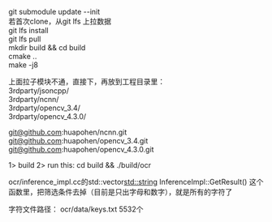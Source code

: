 git submodule update --init  
若首次clone，从git lfs 上拉数据  
git lfs install  
git lfs pull  
mkdir build && cd build  
cmake ..  
make -j8  


上面拉子模块不通，直接下，再放到工程目录里：  
3rdparty/jsoncpp/  
3rdparty/ncnn/  
3rdparty/opencv_3.4/  
3rdparty/opencv_4.3.0/  
  
  
git@github.com:huapohen/ncnn.git  
git@github.com:huapohen/opencv_3.4.git  
git@github.com:huapohen/opencv_4.3.0.git  


1> build
2> run this:  cd build && ./build/ocr  

ocr/inference_impl.cc的std::vector<std::string> InferenceImpl::GetResult() 这个函数里，把筛选条件去掉（目前是只出字母和数字），就是所有的字符了  

字符文件路径： ocr/data/keys.txt  5532个
